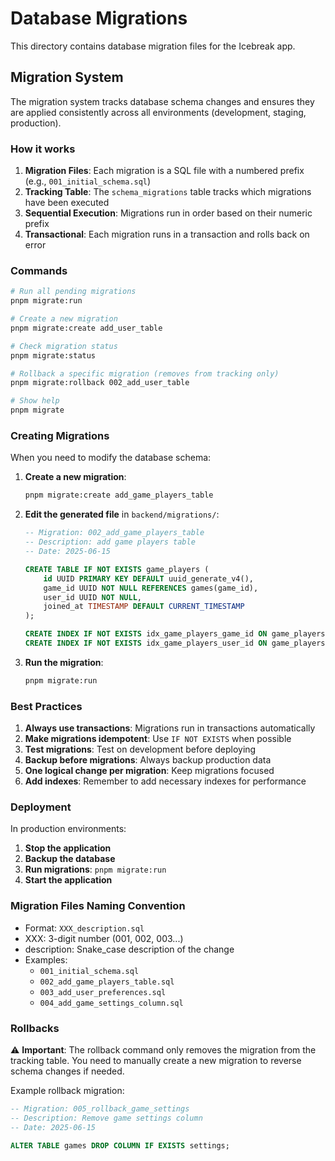 # Database Migrations

This directory contains database migration files for the Icebreak app.

## Migration System

The migration system tracks database schema changes and ensures they are applied consistently across all environments (development, staging, production).

### How it works

1. **Migration Files**: Each migration is a SQL file with a numbered prefix (e.g., `001_initial_schema.sql`)
2. **Tracking Table**: The `schema_migrations` table tracks which migrations have been executed
3. **Sequential Execution**: Migrations run in order based on their numeric prefix
4. **Transactional**: Each migration runs in a transaction and rolls back on error

### Commands

```bash
# Run all pending migrations
pnpm migrate:run

# Create a new migration
pnpm migrate:create add_user_table

# Check migration status
pnpm migrate:status

# Rollback a specific migration (removes from tracking only)
pnpm migrate:rollback 002_add_user_table

# Show help
pnpm migrate
```

### Creating Migrations

When you need to modify the database schema:

1. **Create a new migration**:
   ```bash
   pnpm migrate:create add_game_players_table
   ```

2. **Edit the generated file** in `backend/migrations/`:
   ```sql
   -- Migration: 002_add_game_players_table
   -- Description: add game players table
   -- Date: 2025-06-15

   CREATE TABLE IF NOT EXISTS game_players (
       id UUID PRIMARY KEY DEFAULT uuid_generate_v4(),
       game_id UUID NOT NULL REFERENCES games(game_id),
       user_id UUID NOT NULL,
       joined_at TIMESTAMP DEFAULT CURRENT_TIMESTAMP
   );

   CREATE INDEX IF NOT EXISTS idx_game_players_game_id ON game_players(game_id);
   CREATE INDEX IF NOT EXISTS idx_game_players_user_id ON game_players(user_id);
   ```

3. **Run the migration**:
   ```bash
   pnpm migrate:run
   ```

### Best Practices

1. **Always use transactions**: Migrations run in transactions automatically
2. **Make migrations idempotent**: Use `IF NOT EXISTS` when possible
3. **Test migrations**: Test on development before deploying
4. **Backup before migrations**: Always backup production data
5. **One logical change per migration**: Keep migrations focused
6. **Add indexes**: Remember to add necessary indexes for performance

### Deployment

In production environments:

1. **Stop the application**
2. **Backup the database**
3. **Run migrations**: `pnpm migrate:run`
4. **Start the application**

### Migration Files Naming Convention

- Format: `XXX_description.sql`
- XXX: 3-digit number (001, 002, 003...)
- description: Snake_case description of the change
- Examples:
  - `001_initial_schema.sql`
  - `002_add_game_players_table.sql`
  - `003_add_user_preferences.sql`
  - `004_add_game_settings_column.sql`

### Rollbacks

⚠️ **Important**: The rollback command only removes the migration from the tracking table. You need to manually create a new migration to reverse schema changes if needed.

Example rollback migration:
```sql
-- Migration: 005_rollback_game_settings
-- Description: Remove game settings column
-- Date: 2025-06-15

ALTER TABLE games DROP COLUMN IF EXISTS settings;
```
